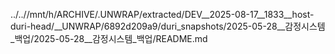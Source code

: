 ../..//mnt/h/ARCHIVE/.UNWRAP/extracted/DEV__2025-08-17__1833__host-duri-head/__UNWRAP/6892d209a9/duri_snapshots/2025-05-28__감정시스템_백업/2025-05-28__감정시스템_백업/README.md